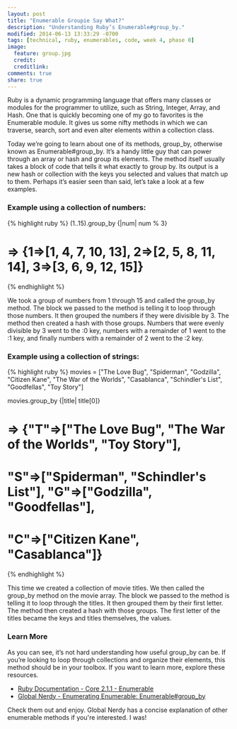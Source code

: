 ```yaml
---
layout: post
title: "Enumerable Groupie Say What?"
description: "Understanding Ruby’s Enumerable#group_by."
modified: 2014-06-13 13:33:29 -0700
tags: [technical, ruby, enumerables, code, week 4, phase 0]
image:
  feature: group.jpg
  credit: 
  creditlink: 
comments: true
share: true
---
```


Ruby is a dynamic programming language that offers many classes or modules for the programmer to utilize, such as String, Integer, Array, and Hash. One that is quickly becoming one of my go to favorites is the Enumerable module. It gives us some nifty methods in which we can traverse, search, sort and even alter elements within a collection class.

Today we’re going to learn about one of its methods, group_by, otherwise known as Enumerable#group_by. It’s a handy little guy that can power through an array or hash and group its elements. The method itself usually takes a block of code that tells it what exactly to group by. Its output is a new hash or collection with the keys you selected and values that match up to them. Perhaps it’s easier seen than said, let’s take a look at a few examples.

### Example using a collection of numbers:

{% highlight ruby %}
(1..15).group_by {|num| num % 3}

# => {1=>[1, 4, 7, 10, 13], 2=>[2, 5, 8, 11, 14], 3=>[3, 6, 9, 12, 15]}
{% endhighlight %}

We took a group of numbers from 1 through 15 and called the group_by method. The block we passed to the method is telling it to loop through those numbers. It then grouped the numbers if they were divisible by 3. The method then created a hash with those groups. Numbers that were evenly divisible by 3 went to the :0 key, numbers with a remainder of 1 went to the :1 key, and finally numbers with a remainder of 2 went to the :2 key.

### Example using a collection of strings:

{% highlight ruby %}
movies = ["The Love Bug", "Spiderman", "Godzilla", "Citizen Kane", 
          "The War of the Worlds", "Casablanca", "Schindler's List",
          "Goodfellas", "Toy Story"]

movies.group_by {|title| title[0]}

# => {"T"=>["The Love Bug", "The War of the Worlds", "Toy Story"],
#     "S"=>["Spiderman", "Schindler's List"], "G"=>["Godzilla", "Goodfellas"],
#     "C"=>["Citizen Kane", "Casablanca"]}
{% endhighlight %}

This time we created a collection of movie titles. We then called the group_by method on the movie array. The block we passed to the method is telling it to loop through the titles. It then grouped them by their first letter. The method then created a hash with those groups. The first letter of the titles became the keys and titles themselves, the values.

### Learn More

As you can see, it’s not hard understanding how useful group_by can be. If you’re looking to loop through collections and organize their elements, this method should be in your toolbox. If you want to learn more, explore these resources.
					
* [Ruby Documentation - Core 2.1.1 - Enumerable](http://www.ruby-doc.org/core-2.1.1/Enumerable.html)
* [Global Nerdy - Enumerating Enumerable: Enumerable#group_by](http://www.globalnerdy.com/2008/08/31/enumerating-enumerable-enumerablegroup_by/)
					
Check them out and enjoy. Global Nerdy has a concise explanation of other enumerable methods if you're interested. I was!
